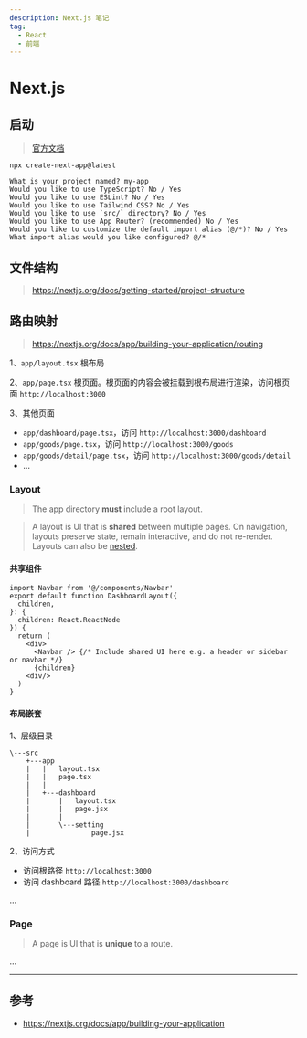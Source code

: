 ```yaml
---
description: Next.js 笔记
tag:
  - React
  - 前端
---
```



# Next.js

## 启动

> [官方文档](https://nextjs.org/docs/getting-started/installation)

```shell
npx create-next-app@latest

What is your project named? my-app
Would you like to use TypeScript? No / Yes
Would you like to use ESLint? No / Yes
Would you like to use Tailwind CSS? No / Yes
Would you like to use `src/` directory? No / Yes
Would you like to use App Router? (recommended) No / Yes
Would you like to customize the default import alias (@/*)? No / Yes
What import alias would you like configured? @/*
```



## 文件结构

> https://nextjs.org/docs/getting-started/project-structure



## 路由映射

> https://nextjs.org/docs/app/building-your-application/routing

1、`app/layout.tsx` 根布局

2、`app/page.tsx` 根页面。根页面的内容会被挂载到根布局进行渲染，访问根页面 `http://localhost:3000`

3、其他页面

* `app/dashboard/page.tsx`，访问 `http://localhost:3000/dashboard`
* `app/goods/page.tsx`，访问 `http://localhost:3000/goods`
* `app/goods/detail/page.tsx`，访问 `http://localhost:3000/goods/detail`
* …



### Layout

> The app directory **must** include a root layout.

> A layout is UI that is **shared** between multiple pages. On navigation, layouts preserve state, remain interactive, and do not re-render. Layouts can also be [nested](https://nextjs.org/docs/app/building-your-application/routing/pages-and-layouts#nesting-layouts).

#### 共享组件

```tsx
import Navbar from '@/components/Navbar'
export default function DashboardLayout({
  children,
}: {
  children: React.ReactNode
}) {
  return (
    <div>
      <Navbar /> {/* Include shared UI here e.g. a header or sidebar or navbar */}
      {children}
    <div/>
  )
}
```

#### 布局嵌套

1、层级目录

```
\---src
    +---app
    |   |   layout.tsx
    |   |   page.tsx
    |   |
    |   +---dashboard
    |       |   layout.tsx
    |       |   page.jsx
    |       |
    |       \---setting
    |               page.jsx
```

2、访问方式

* 访问根路径 `http://localhost:3000`
* 访问 dashboard 路径 `http://localhost:3000/dashboard`

…



### Page

> A page is UI that is **unique** to a route.

…

---

## 参考

* https://nextjs.org/docs/app/building-your-application